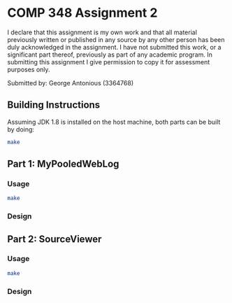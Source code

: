 # COMP 348 Assignment 2

I declare that this assignment is my own work and that all material previously written or published in any source by any other person has been duly acknowledged in the assignment. I have not submitted this work, or a significant part thereof, previously as part of any academic program. In submitting this assignment I give permission to copy it for assessment purposes only.

Submitted by: George Antonious (3364768)

## Building Instructions

Assuming JDK 1.8 is installed on the host machine, both parts can be built by doing:

```bash
make
```

## Part 1: MyPooledWebLog

### Usage

```bash
make
```

### Design



## Part 2: SourceViewer

### Usage

```bash
make
```

### Design
